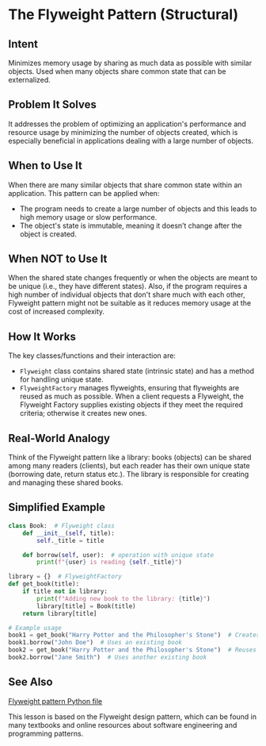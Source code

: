 # The Flyweight Pattern (Structural)

## Intent

Minimizes memory usage by sharing as much data as possible with similar objects. Used when many objects share common state that can be externalized.

## Problem It Solves

It addresses the problem of optimizing an application's performance and resource usage by minimizing the number of objects created, which is especially beneficial in applications dealing with a large number of objects.

## When to Use It

When there are many similar objects that share common state within an application. This pattern can be applied when:
- The program needs to create a large number of objects and this leads to high memory usage or slow performance.
- The object's state is immutable, meaning it doesn’t change after the object is created.

## When NOT to Use It

When the shared state changes frequently or when the objects are meant to be unique (i.e., they have different states). Also, if the program requires a high number of individual objects that don't share much with each other, Flyweight pattern might not be suitable as it reduces memory usage at the cost of increased complexity.

## How It Works

The key classes/functions and their interaction are:
- `Flyweight` class contains shared state (intrinsic state) and has a method for handling unique state.
- `FlyweightFactory` manages flyweights, ensuring that flyweights are reused as much as possible. When a client requests a Flyweight, the Flyweight Factory supplies existing objects if they meet the required criteria; otherwise it creates new ones.

## Real-World Analogy

Think of the Flyweight pattern like a library: books (objects) can be shared among many readers (clients), but each reader has their own unique state (borrowing date, return status etc.). The library is responsible for creating and managing these shared books.

## Simplified Example

```python
class Book:  # Flyweight class
    def __init__(self, title):
        self._title = title

    def borrow(self, user):  # operation with unique state
        print(f"{user} is reading {self._title}")

library = {}  # FlyweightFactory
def get_book(title):
    if title not in library:
        print(f"Adding new book to the library: {title}")
        library[title] = Book(title)
    return library[title]

# Example usage
book1 = get_book("Harry Potter and the Philosopher's Stone")  # Creates a new book
book1.borrow("John Doe")  # Uses an existing book
book2 = get_book("Harry Potter and the Philosopher's Stone")  # Reuses an existing book
book2.borrow("Jane Smith")  # Uses another existing book
```

## See Also

[Flyweight pattern Python file](https://github.<｜begin▁of▁sentence｜>/python-design-patterns/structural/flyweight.py)

This lesson is based on the Flyweight design pattern, which can be found in many textbooks and online resources about software engineering and programming patterns.